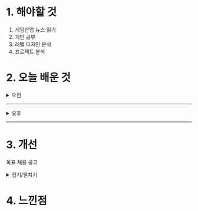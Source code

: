 
# 1. 해야할 것

1. 게임산업 뉴스 읽기 
2. 개인 공부  
3. 레벨 디자인 분석
4. 프로젝트 분석


# 2. 오늘 배운 것

<details>
<summary>오전</summary>

## 오늘의 뉴스
### [기사: 좋은 게임, 데이브 더 다이버](https://www.inven.co.kr/webzine/news/?news=302685)
![image](https://github.com/user-attachments/assets/9b82f197-e2b5-4af2-945c-64874294553d)

```
데이브 더 다이버
인디게임이지만 대박을 친 게임으로, 콜라보를 통해 게임의 볼륨을 넓혀가고 있다.
개인적으로 좋은 콜라보는 서로 이득을 보는 구조로 홍보가 되고 유저가 넘어갈 수도 있는 좋은 점이 있지만
최근 철권 콜라보의 클라이브를 보면 좋은 반응만 있는 건 아닌걸 알 수 있다.
철권이야 뭐 주먹싸움느낌의 캐릭터 콜라보면 좋겠지만 검과 마법을 쓰는 캐릭터가 오니까 이런 것이겠지만...
이를 보면 콜라보 게임의 결이 본 게임과 얼만큼 맞는지도 중요한 것 같다.
```


</details>

****

<details>
<summary>오후</summary>

[사이트: 레벨 디자인이란 무엇인가?](https://yourlifeguard.co.kr/2024/12/09/%EA%B2%8C%EC%9E%84-%EB%A0%88%EB%B2%A8-%EB%94%94%EC%9E%90%EC%9D%B8%EC%9D%98-%EC%9B%90%EC%B9%99%EA%B3%BC-%EB%B2%A0%EC%8A%A4%ED%8A%B8-%ED%94%84%EB%9E%99%ED%8B%B0%EC%8A%A4-%EC%99%84%EB%B2%BD-%EA%B0%80/?utm_source=chatgpt.com)

[사이트: 월드 머신](https://hello-5200.tistory.com/entry/World-Machine-%EA%B8%B0%EC%B4%88-feat-%EC%84%A4%EC%B9%98-%EA%B8%B0%EB%B3%B8-%EC%82%B0%EC%95%85-%EC%A7%80%ED%98%95-%EC%83%9D%EC%84%B1)


## 레벨 디자인 설계
### [허브 레벨 디자인](https://namu.wiki/w/%ED%97%88%EB%B8%8C(%EB%A0%88%EB%B2%A8%20%EB%94%94%EC%9E%90%EC%9D%B8))
![image](https://github.com/user-attachments/assets/b24a9639-694b-4226-aeb1-56c838ee2b88)

![image](https://github.com/user-attachments/assets/702335b9-6c32-452a-8232-df6e2a7c1dd0)

![image](https://github.com/user-attachments/assets/54ae4cbc-e188-43d1-bc5c-b9bf78b0c097)

![image](https://github.com/user-attachments/assets/bdc6f56e-ed05-4bf7-8fb2-f4eb98f75195)

</details>

****


# 3. 개선
목표 채용 공고

<details>
<summary>접기/펼치기</summary>

![image](https://github.com/user-attachments/assets/8ebd103b-2caf-4e9f-91ed-3d5cbf73937c)

[채용공고: 레벨디자이너](https://career.nexon.com/user/recruit/member/postDetail?joinCorp=NO&reNo=20250008&currentPage=0)


</details>



# 4. 느낀점
